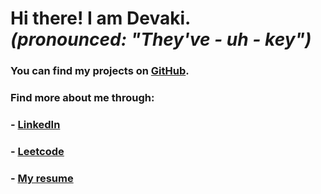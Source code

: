 ﻿# Hi there! I am Devaki. <br/>*(pronounced: "They've - uh - key")*

### You can find my projects on [GitHub](https://github.com/dvd-nus).
### Find more about me through:
### - [LinkedIn](https://www.linkedin.com/in/devaki-v-devi-69629b154) <br>
### - [Leetcode](https://leetcode.com/u/devaki19/) <br>
### - [My resume](https://drive.google.com/file/d/1wvszdgQxiBA6YAUecreKwVYBkbePigT0/view?usp=sharing) <br>
